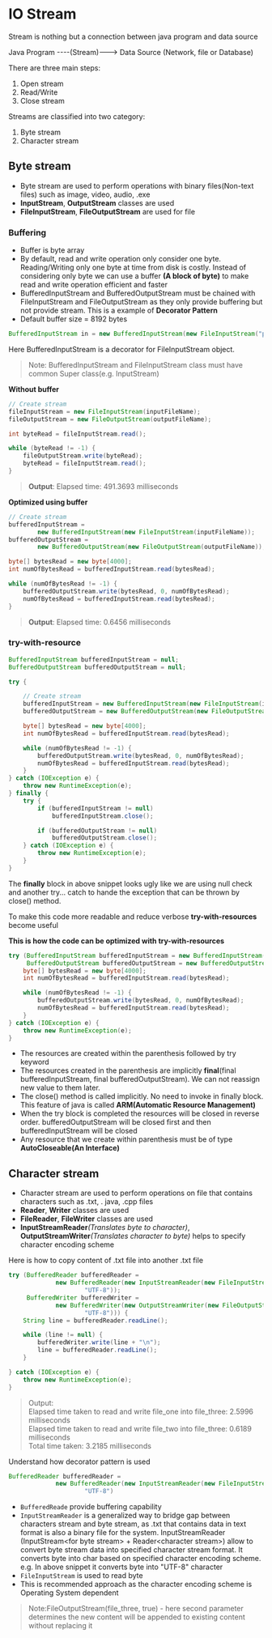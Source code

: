 # IO Stream

Stream is nothing but a connection between java program and data source

                
Java Program   ----(Stream)---> Data Source (Network, file or Database)  

There are three main steps:
1. Open stream
2. Read/Write
3. Close stream

Streams are classified into two category:

1. Byte stream
2. Character stream

## Byte stream

- Byte stream are used to perform operations with binary files(Non-text files) such as image, video,
  audio, .exe
- **InputStream**, **OutputStream** classes are used
- **FileInputStream**, **FileOutputStream** are used for file

### Buffering

- Buffer is byte array
- By default, read and write operation only consider one byte. Reading/Writing only one byte at time 
  from disk is costly. Instead of considering only byte we can use a buffer **(A block of byte)** 
  to make 
  read and write operation efficient and faster
- BufferedInputStream and BufferedOutputStream must be chained with FileInputStream and 
  FileOutputStream as they only provide buffering but not provide stream. This is a example of 
  **Decorator Pattern**
- Default buffer size = 8192 bytes

```java
BufferedInputStream in = new BufferedInputStream(new FileInputStream("profile.jpg"));
```
Here BufferedInputStream is a decorator for FileInputStream object.
>Note: BufferedInputStream and FileInputStream class must have common Super class(e.g. InputStream)

**Without buffer**
```java
// Create stream
fileInputStream = new FileInputStream(inputFileName);
fileOutputStream = new FileOutputStream(outputFileName);

int byteRead = fileInputStream.read();

while (byteRead != -1) {
    fileOutputStream.write(byteRead);
    byteRead = fileInputStream.read();
}
```
> **Output**: Elapsed time: 491.3693 milliseconds

**Optimized using buffer**
```java
// Create stream
bufferedInputStream =
        new BufferedInputStream(new FileInputStream(inputFileName));
bufferedOutputStream =
        new BufferedOutputStream(new FileOutputStream(outputFileName));

byte[] bytesRead = new byte[4000];
int numOfBytesRead = bufferedInputStream.read(bytesRead);

while (numOfBytesRead != -1) {
    bufferedOutputStream.write(bytesRead, 0, numOfBytesRead);
    numOfBytesRead = bufferedInputStream.read(bytesRead);
}
```

>**Output**: Elapsed time: 0.6456 milliseconds

### try-with-resource

```java
BufferedInputStream bufferedInputStream = null;
BufferedOutputStream bufferedOutputStream = null;

try {

    // Create stream
    bufferedInputStream = new BufferedInputStream(new FileInputStream(inputFileName));
    bufferedOutputStream = new BufferedOutputStream(new FileOutputStream(outputFileName));

    byte[] bytesRead = new byte[4000];
    int numOfBytesRead = bufferedInputStream.read(bytesRead);

    while (numOfBytesRead != -1) {
        bufferedOutputStream.write(bytesRead, 0, numOfBytesRead);
        numOfBytesRead = bufferedInputStream.read(bytesRead);
    }
} catch (IOException e) {
    throw new RuntimeException(e);
} finally {
    try {
        if (bufferedInputStream != null)
            bufferedInputStream.close();

        if (bufferedOutputStream != null)
            bufferedOutputStream.close();
    } catch (IOException e) {
        throw new RuntimeException(e);
    }
}
```

The **finally** block in above snippet looks ugly like we are using null check and another try...
catch to hande the exception that can be thrown by close() method.

To make this code more readable and reduce verbose **try-with-resources** become useful

**This is how the code can be optimized with try-with-resources**

```java
try (BufferedInputStream bufferedInputStream = new BufferedInputStream(new FileInputStream(inputFileName));
     BufferedOutputStream bufferedOutputStream = new BufferedOutputStream(new FileOutputStream(outputFileName))) {
    byte[] bytesRead = new byte[4000];
    int numOfBytesRead = bufferedInputStream.read(bytesRead);

    while (numOfBytesRead != -1) {
        bufferedOutputStream.write(bytesRead, 0, numOfBytesRead);
        numOfBytesRead = bufferedInputStream.read(bytesRead);
    }
} catch (IOException e) {
    throw new RuntimeException(e);
} 
```

- The resources are created within the parenthesis followed by try keyword
- The resources created in the parenthesis are implicitly **final**(final bufferedInputStream, 
  final bufferedOutputStream). We can not reassign new value to them later.
- The close() method is called implicitly. No need to invoke in finally block. This feature of 
  java is called **ARM(Automatic Resource Management)**
- When the try block is completed the resources will be closed in reverse order. 
  bufferedOutputStream will be closed first and then bufferedInputStream will be closed
- Any resource that we create within parenthesis must be of type **AutoCloseable(An Interface)**

## Character stream

- Character stream are used to perform operations on file that contains characters such as .txt, .
  java, .cpp files
- **Reader**, **Writer** classes are used
- **FileReader**, **FileWriter** classes are used
- **InputStreamReader**_(Translates byte to character)_, **OutputStreamWriter**_(Translates 
  character to byte)_ helps to specify 
  character encoding scheme

Here is how to copy content of .txt file into another .txt file
```java
try (BufferedReader bufferedReader =
             new BufferedReader(new InputStreamReader(new FileInputStream(file_two),
                     "UTF-8"));
     BufferedWriter bufferedWriter =
             new BufferedWriter(new OutputStreamWriter(new FileOutputStream(file_three, true),
                     "UTF-8"))) {
    String line = bufferedReader.readLine();

    while (line != null) {
        bufferedWriter.write(line + "\n");
        line = bufferedReader.readLine();
    }

} catch (IOException e) {
    throw new RuntimeException(e);
}
```
> Output: <br>Elapsed time taken to read and write file_one into file_three: 2.5996 milliseconds<br>
Elapsed time taken to read and write file_two into file_three: 0.6189 milliseconds
<br>Total time taken: 3.2185 milliseconds


Understand how decorator pattern is used
```java
BufferedReader bufferedReader =
             new BufferedReader(new InputStreamReader(new FileInputStream(file_two),
                     "UTF-8")
```

- `BufferedReade` provide buffering capability
- `InputStreamReader` is a generalized way to bridge gap between characters stream and byte stream, 
  as .txt that contains data in text format is also a binary file for the system. InputStreamReader
  (InputStream\<for byte stream\> + Reader\<character stream\>) allow to convert byte stream data 
  into specified character stream format. It converts byte into char based on specified character 
  encoding scheme. e.g. In above snippet it converts byte into "UTF-8" character
- `FileInputStream` is used to read byte
- This is recommended approach as the character encoding scheme is Operating System dependent

>Note:FileOutputStream(file_three, true) - here second parameter determines the new content will be appended to existing content without replacing it
